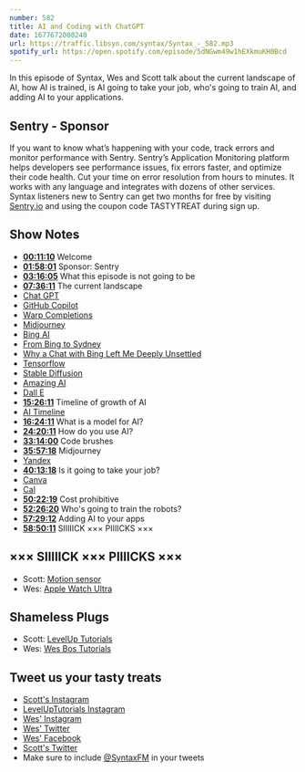 ```yaml
---
number: 582
title: AI and Coding with ChatGPT
date: 1677672000240
url: https://traffic.libsyn.com/syntax/Syntax_-_582.mp3
spotify_url: https://open.spotify.com/episode/5dNGwm49w1hEXkmuKH0Bcd
---
```


In this episode of Syntax, Wes and Scott talk about the current landscape of AI, how AI is trained, is AI going to take your job, who's going to train AI, and adding AI to your applications.

## Sentry - Sponsor

If you want to know what’s happening with your code, track errors and monitor performance with Sentry. Sentry’s Application Monitoring platform helps developers see performance issues, fix errors faster, and optimize their code health. Cut your time on error resolution from hours to minutes. It works with any language and integrates with dozens of other services. Syntax listeners new to Sentry can get two months for  free by visiting [Sentry.io](https://sentry.io) and using the coupon code TASTYTREAT during sign up.

## Show Notes

* **[00:11:10](#t=00:11:10)** Welcome
* **[01:58:01](#t=01:58:01)** Sponsor: Sentry
* **[03:16:05](#t=03:16:05)** What this episode is not going to be
* **[07:36:11](#t=07:36:11)** The current landscape
* [Chat GPT](https://openai.com/blog/chatgpt/)
* [GitHub Copilot](https://github.com/features/copilot)
* [Warp Completions](https://docs.warp.dev/features/completions)
* [Midjourney](https://www.midjourney.com)
* [Bing AI](https://www.bing.com/?/ai)
* [From Bing to Sydney](https://stratechery.com/2023/from-bing-to-sydney-search-as-distraction-sentient-ai/)
* [Why a Chat with Bing Left Me Deeply Unsettled](https://www.nytimes.com/2023/02/16/technology/bing-chatbot-microsoft-chatgpt.html)
* [Tensorflow](https://www.tensorflow.org)
* [Stable Diffusion](https://stablediffusionweb.com)
* [Amazing AI](https://sindresorhus.com/amazing-ai)
* [Dall E](https://openai.com/dall-e-2/)
* **[15:26:11](#t=15:26:11)** Timeline of growth of AI
* [AI Timeline](https://lifearchitect.ai/timeline/)
* **[16:24:11](#t=16:24:11)** What is a model for AI?
* **[24:20:11](#t=24:20:11)** How do you use AI?
* **[33:14:00](#t=33:14:00)** Code brushes
* **[35:57:18](#t=35:57:18)** Midjourney
* [Yandex](https://yandex.com)
* **[40:13:18](#t=40:13:18)** Is it going to take your job?
* [Canva](https://www.canva.com)
* [Cal](https://cal.com)
* **[50:22:19](#t=50:22:19)** Cost prohibitive
* **[52:26:20](#t=52:26:20)** Who's going to train the robots?
* **[57:29:12](#t=57:29:12)** Adding AI to your apps
* **[58:50:11](#t=58:50:11)** SIIIIICK ××× PIIIICKS ×××

## ××× SIIIIICK ××× PIIIICKS ×××

* Scott: [Motion sensor](https://amzn.to/41fkKaK)
* Wes: [Apple Watch Ultra](https://www.apple.com/shop/buy-watch/apple-watch-ultra)

## Shameless Plugs

* Scott: [LevelUp Tutorials](https://levelup.video)
* Wes: [Wes Bos Tutorials](https://wesbos.com/courses)

## Tweet us your tasty treats

* [Scott's Instagram](https://www.instagram.com/stolinski/)
* [LevelUpTutorials Instagram](https://www.instagram.com/LevelUpTutorials/)
* [Wes' Instagram](https://www.instagram.com/wesbos/)
* [Wes' Twitter](https://twitter.com/wesbos)
* [Wes' Facebook](https://www.facebook.com/wesbos.developer)
* [Scott's Twitter](https://twitter.com/stolinski)
* Make sure to include [@SyntaxFM](https://twitter.com/SyntaxFM) in your tweets
